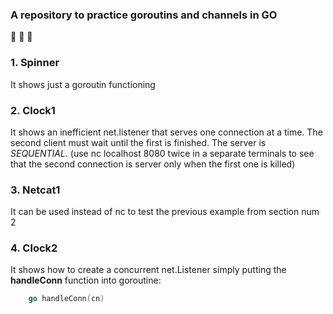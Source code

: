 ### A repository to practice goroutins and channels in GO
:rocket: :rocket: :rocket:


### 1. Spinner 
It shows just a goroutin functioning

### 2. Clock1 
It shows an inefficient net.listener that serves one connection at a time. The second client must wait until the first is finished.
The server is *SEQUENTIAL*.
(use nc localhost 8080 twice in a separate terminals to see that the second connection is server only when the first one is killed)

### 3. Netcat1
It can be used instead of nc to test the previous example from section num 2

### 4. Clock2
It shows how to create a concurrent net.Listener simply putting the **handleConn** function into goroutine:

``` go
    go handleConn(cn)
```
